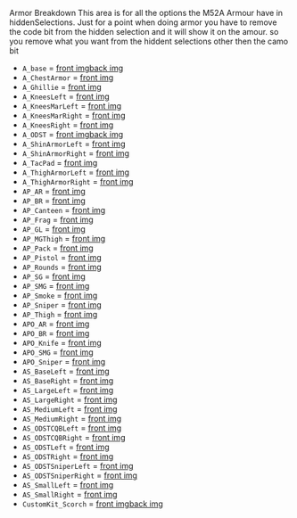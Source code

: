 Armor Breakdown
This area is for all the options the M52A Armour have in hiddenSelections. Just for a point when doing armor you have to remove the code bit from the hidden selection and it will show it on the amour. so you remove what you want from the hiddent selections other then the camo bit
- `A_base` = [front img](https://i.imgur.com/zzgcpmA.png)[back img](https://i.imgur.com/8X1WsjV.png)
- `A_ChestArmor` = [front img](https://i.imgur.com/1aP15da.png)
- `A_Ghillie` = [front img](https://i.imgur.com/cCBL4Qd.png)
- `A_KneesLeft` = [front img](https://i.imgur.com/3v98386.png)
- `A_KneesMarLeft` = [front img](https://i.imgur.com/LQegg9L.png)
- `A_KneesMarRight` = [front img](https://i.imgur.com/HzQR3dX.png)
- `A_KneesRight` = [front img](https://i.imgur.com/Zl4NizT.png)
- `A_ODST` = [front img](https://i.imgur.com/TRFVlkF.png)[back img](https://i.imgur.com/LbsKPwe.png)
- `A_ShinArmorLeft` = [front img](https://i.imgur.com/Lxq6xE4.png)
- `A_ShinArmorRight` = [front img](https://i.imgur.com/6YAhbXE.png)
- `A_TacPad` = [front img](https://i.imgur.com/XdIBmNn.png)
- `A_ThighArmorLeft` = [front img](https://i.imgur.com/JcG9INA.png)
- `A_ThighArmorRight` = [front img](https://i.imgur.com/0Q8m6Db.png)
- `AP_AR` = [front img](https://i.imgur.com/DEyWMdx.png)
- `AP_BR` = [front img](https://i.imgur.com/lRUIRum.png)
- `AP_Canteen` = [front img](https://i.imgur.com/Ja9Ve9Y.png)
- `AP_Frag` = [front img](https://i.imgur.com/oFLG1HE.png)
- `AP_GL` = [front img](https://i.imgur.com/RCWiwyw.png)
- `AP_MGThigh` = [front img](https://i.imgur.com/tUIYOP8.png)
- `AP_Pack` = [front img](https://i.imgur.com/2m1Sfuw.png)
- `AP_Pistol` = [front img](https://i.imgur.com/XgkGVlS.png)
- `AP_Rounds` = [front img](https://i.imgur.com/yPEUGNs.png)
- `AP_SG` = [front img](https://i.imgur.com/6jItLfD.png)
- `AP_SMG` = [front img](https://i.imgur.com/uhTgs9o.png)
- `AP_Smoke` = [front img](https://i.imgur.com/hDr3PaW.png)
- `AP_Sniper` = [front img](https://i.imgur.com/Qbn1UiY.png)
- `AP_Thigh` = [front img](https://i.imgur.com/IzMq23w.png)
- `APO_AR` = [front img](https://i.imgur.com/p3gIuRv.png)
- `APO_BR` = [front img](https://i.imgur.com/uubD8XU.png)
- `APO_Knife` = [front img](https://i.imgur.com/b1Mng5f.png)
- `APO_SMG` = [front img](https://i.imgur.com/KNgPnrX.png)
- `APO_Sniper` = [front img](https://i.imgur.com/Kgq7eJL.png)
- `AS_BaseLeft` = [front img](https://i.imgur.com/1yGCYQA.png)
- `AS_BaseRight` = [front img](https://i.imgur.com/YIhYq02.png)
- `AS_LargeLeft` = [front img](https://i.imgur.com/CNkSjXp.png)
- `AS_LargeRight` = [front img](https://i.imgur.com/ebBO7Sq.png)
- `AS_MediumLeft` = [front img](https://i.imgur.com/GzC9q6s.png)
- `AS_MediumRight` = [front img](https://i.imgur.com/cr13bIL.png)
- `AS_ODSTCQBLeft` = [front img](https://i.imgur.com/gX4Q0BW.png)
- `AS_ODSTCQBRight` = [front img](https://i.imgur.com/uKbtml6.png)
- `AS_ODSTLeft` = [front img](https://i.imgur.com/XRE4IvI.png)
- `AS_ODSTRight` = [front img](https://i.imgur.com/TVz68LX.png)
- `AS_ODSTSniperLeft` = [front img](https://i.imgur.com/54952kF.png)
- `AS_ODSTSniperRight` = [front img](https://imgur.com/aWSi2kc.png)
- `AS_SmallLeft` = [front img](https://i.imgur.com/brXnG04.png)
- `AS_SmallRight` = [front img](https://i.imgur.com/aA5oXJ5.png)
- `CustomKit_Scorch` = [front img](https://i.imgur.com/uHjTO3W.png)[back img](https://i.imgur.com/IUVBpKa.png)